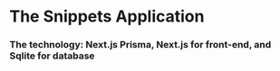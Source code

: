 # The Snippets Application
### The technology: Next.js Prisma, Next.js for front-end, and Sqlite for database
